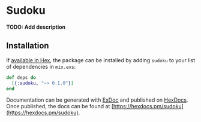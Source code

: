 # Sudoku

**TODO: Add description**

## Installation

If [available in Hex](https://hex.pm/docs/publish), the package can be installed
by adding `sudoku` to your list of dependencies in `mix.exs`:

```elixir
def deps do
  [{:sudoku, "~> 0.1.0"}]
end
```

Documentation can be generated with [ExDoc](https://github.com/elixir-lang/ex_doc)
and published on [HexDocs](https://hexdocs.pm). Once published, the docs can
be found at [https://hexdocs.pm/sudoku](https://hexdocs.pm/sudoku).

